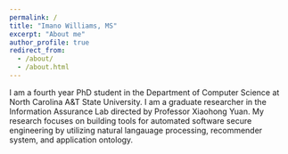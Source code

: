 ```yaml
---
permalink: /
title: "Imano Williams, MS"
excerpt: "About me"
author_profile: true
redirect_from:
  - /about/
  - /about.html
---
```


I am a fourth year PhD student in the Department of Computer Science at North Carolina A&T State University. I am a graduate researcher in the Information Assurance Lab directed by Professor
Xiaohong Yuan. My research focuses on building tools for automated software secure engineering by utilizing natural langauage processing, recommender system, and application ontology.
